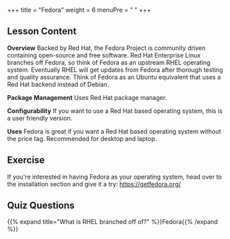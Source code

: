 +++
title = "Fedora"
weight = 6
menuPre = "<i class='fl-fedora'></i> "
+++

## Lesson Content

**Overview**
Backed by Red Hat, the Fedora Project is community driven containing open-source and free software. Red Hat Enterprise Linux branches off Fedora, so think of Fedora as an upstream RHEL operating system. Eventually RHEL will get updates from Fedora after thorough testing and quality assurance. Think of Fedora as an Ubuntu equivalent that uses a Red Hat backend instead of Debian.

**Package Management**
Uses Red Hat package manager.

**Configurability**
If you want to use a Red Hat based operating system, this is a user friendly version.

**Uses**
Fedora is great if you want a Red Hat based operating system without the price tag. Recommended for desktop and laptop.

## Exercise

If you're interested in having Fedora as your operating system, head over to the installation section and give it a try: <a href='https://getfedora.org/'>https://getfedora.org/</a>

## Quiz Questions

{{% expand title="What is RHEL branched off of?" %}}Fedora{{% /expand %}}
